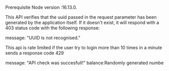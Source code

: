 Prerequisite
Node version :16.13.0.

This API verifies that the uuid passed in the request parameter has been generated by the application itself. If it doesn't exist, it will respond with a 403 status code with the following response:

message: "UUID is not recognised."

This api is rate limited if the user try to login more than 10 times in a minute sends a response code 429

message: "API check was succesfull!" balance:Randomly generated numbe
